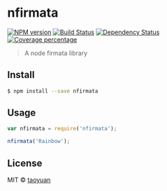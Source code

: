 # nfirmata 

[![NPM version][npm-image]][npm-url] [![Build Status][travis-image]][travis-url] [![Dependency Status][daviddm-image]][daviddm-url] [![Coverage percentage][coveralls-image]][coveralls-url]

> A node firmata library


## Install

```sh
$ npm install --save nfirmata
```


## Usage

```js
var nfirmata = require('nfirmata');

nfirmata('Rainbow');
```

## License

MIT © [taoyuan]()


[npm-image]: https://badge.fury.io/js/nfirmata.svg
[npm-url]: https://npmjs.org/package/nfirmata
[travis-image]: https://travis-ci.org/taoyuan/nfirmata.svg?branch=master
[travis-url]: https://travis-ci.org/taoyuan/nfirmata
[daviddm-image]: https://david-dm.org/taoyuan/nfirmata.svg?theme=shields.io
[daviddm-url]: https://david-dm.org/taoyuan/nfirmata
[coveralls-image]: https://coveralls.io/repos/taoyuan/nfirmata/badge.svg
[coveralls-url]: https://coveralls.io/r/taoyuan/nfirmata
